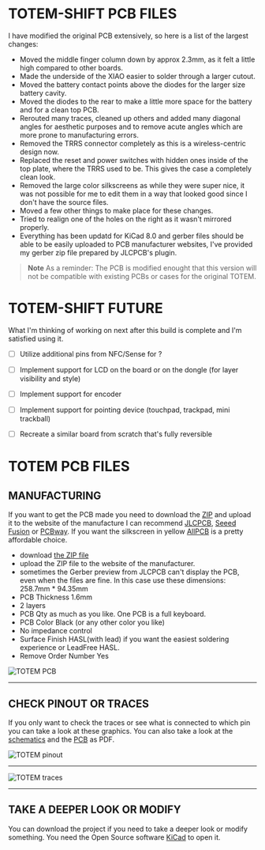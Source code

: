 # TOTEM-SHIFT PCB FILES

I have modified the original PCB extensively, so here is a list of the largest changes:
- Moved the middle finger column down by approx 2.3mm, as it felt a little high compared to other boards.
- Made the underside of the XIAO easier to solder through a larger cutout.
- Moved the battery contact points above the diodes for the larger size battery cavity.
- Moved the diodes to the rear to make a little more space for the battery and for a clean top PCB.
- Rerouted many traces, cleaned up others and added many diagonal angles for aesthetic purposes and to remove acute angles which are more prone to manufacturing errors.
- Removed the TRRS connector completely as this is a wireless-centric design now.
- Replaced the reset and power switches with hidden ones inside of the top plate, where the TRRS used to be. This gives the case a completely clean look.
- Removed the large color silkscreens as while they were super nice, it was not possible for me to edit them in a way that looked good since I don't have the source files.
- Moved a few other things to make place for these changes.
- Tried to realign one of the holes on the right as it wasn't mirrored properly.
- Everything has been updatd for KiCad 8.0 and gerber files should be able to be easily uploaded to PCB manufacturer websites, I've provided my gerber zip file prepared by JLCPCB's plugin.

> **Note**
> As a reminder: The PCB is modified enought that this version will not be compatible with existing PCBs or cases for the original TOTEM.

# TOTEM-SHIFT FUTURE

What I'm thinking of working on next after this build is complete and I'm satisfied using it.

- [ ] Utilize additional pins from NFC/Sense for ?
- [ ] Implement support for LCD on the board or on the dongle (for layer visibility and style)
- [ ] Implement support for encoder
- [ ] Implement support for pointing device (touchpad, trackpad, mini trackball)
- [ ] Recreate a similar board from scratch that's fully reversible


# TOTEM PCB FILES

## MANUFACTURING
If you want to get the PCB made you need to download the [ZIP](/PCB/totem_0-3/totem_0-3_gerbers.zip/) and upload it to the website of the manufacture 
I can recommend [JLCPCB](https://jlcpcb.com/), [Seeed Fusion](https://www.seeedstudio.com/fusion_pcb.html) or [PCBway](https://www.pcbway.com/).
If you want the silkscreen in yellow [AllPCB](https://www.allpcb.com/online_pcb_quote_new.html) is a pretty affordable choice.

- download [the ZIP file](/PCB/totem_0-3/totem_0-3_gerbers.zip/)
- upload the ZIP file to the website of the manufacturer.
- sometimes the Gerber preview from JLCPCB can't display the PCB, even when the files are fine. In this case use these dimensions: 258.7mm * 94.35mm
- PCB Thickness 1.6mm
- 2 layers
- PCB Qty as much as you like. One PCB is a full keyboard.
- PCB Color Black (or any other color you like)
- No impedance control
- Surface Finish HASL(with lead) if you want the easiest soldering experience or LeadFree HASL.
- Remove Order Number Yes

![TOTEM PCB](/docs/images/TOTEM_pcb.png)

***

## CHECK PINOUT OR TRACES

If you only want to check the traces or see what is connected to which pin you can take a look at these graphics.
You can also take a look at the [schematics](TOTEM_0-3_schematics.pdf) and the [PCB](TOTEM_0-3_PCB.pdf) as PDF.

![TOTEM pinout](/docs/images/TOTEM_pinout.png)

***

![TOTEM traces](/docs/images/TOTEM_traces.svg)

***

## TAKE A DEEPER LOOK OR MODIFY 

You can download the project if you need to take a deeper look or modify something. You need the Open Source software [KiCad](https://www.kicad.org/) to open it.
